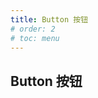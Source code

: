 ```yaml
---
title: Button 按钮
# order: 2
# toc: menu
---
```


## Button 按钮

<code src="../../demo/Button"></code>
